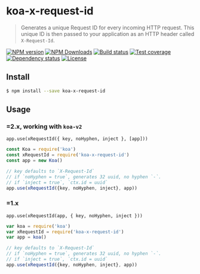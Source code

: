 # koa-x-request-id

> Generates a unique Request ID for every incoming HTTP request.
> This unique ID is then passed to your application as an HTTP header called `X-Request-Id`.

[![NPM version][npm-img]][npm-url]
[![NPM Downloads][downloads-image]][npm-url]
[![Build status][travis-img]][travis-url]
[![Test coverage][coveralls-img]][coveralls-url]
[![Dependency status][david-img]][david-url]
[![License][license-img]][license-url]

## Install

```sh
$ npm install --save koa-x-request-id
```

## Usage

### **=2.x**, working with `koa-v2`

```
app.use(xRequestId({ key, noHyphen, inject }, [app]))
```

```js
const Koa = require('koa')
const xRequestId = require('koa-x-request-id')
const app = new Koa()

// key defaults to `X-Request-Id`
// if `noHyphen = true`, generates 32 uuid, no hyphen `-`.
// if `inject = true`, `ctx.id = uuid`
app.use(xRequestId({key, noHyphen, inject}, app))
```

### **=1.x**

```
app.use(xRequestId(app, { key, noHyphen, inject }))
```

```js
var koa = require('koa')
var xRequestId = require('koa-x-request-id')
var app = koa()

// key defaults to `X-Request-Id`
// if `noHyphen = true`, generates 32 uuid, no hyphen `-`.
// if `inject = true`, `ctx.id = uuid`
app.use(xRequestId({key, noHyphen, inject}, app))
```

[npm-img]: https://img.shields.io/npm/v/koa-x-request-id.svg?style=flat-square
[npm-url]: https://npmjs.org/package/koa-x-request-id
[travis-img]: https://img.shields.io/travis/koa-modules/x-request-id.svg?style=flat-square
[travis-url]: https://travis-ci.org/koa-modules/x-request-id
[coveralls-img]: https://img.shields.io/coveralls/koa-modules/x-request-id.svg?style=flat-square
[coveralls-url]: https://coveralls.io/r/koa-modules/x-request-id?branch=master
[license-img]: https://img.shields.io/badge/license-MIT-green.svg?style=flat-square
[license-url]: LICENSE
[david-img]: https://img.shields.io/david/koa-modules/x-request-id.svg?style=flat-square
[david-url]: https://david-dm.org/koa-modules/x-request-id
[downloads-image]: https://img.shields.io/npm/dm/koa-x-request-id?style=flat-square
